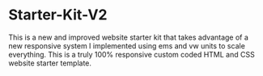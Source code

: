 # Starter-Kit-V2
This is a new and improved website starter kit that takes advantage of a new responsive system I implemented using ems and vw units to scale everything.  This is a truly 100% responsive custom coded HTML and CSS website starter template.
